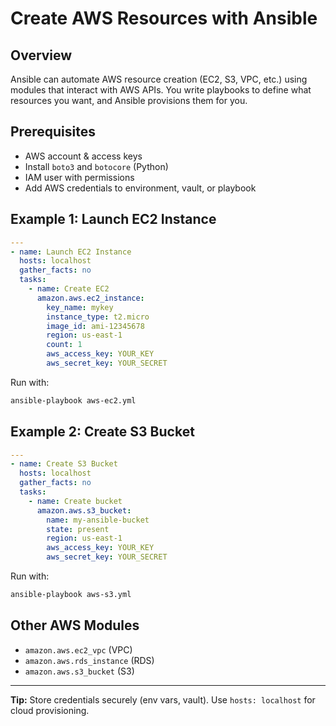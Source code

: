 # Create AWS Resources with Ansible

## Overview

Ansible can automate AWS resource creation (EC2, S3, VPC, etc.) using modules that interact with AWS APIs. You write playbooks to define what resources you want, and Ansible provisions them for you.

## Prerequisites

- AWS account & access keys
- Install `boto3` and `botocore` (Python)
- IAM user with permissions
- Add AWS credentials to environment, vault, or playbook

## Example 1: Launch EC2 Instance

```yaml
---
- name: Launch EC2 Instance
  hosts: localhost
  gather_facts: no
  tasks:
    - name: Create EC2
      amazon.aws.ec2_instance:
        key_name: mykey
        instance_type: t2.micro
        image_id: ami-12345678
        region: us-east-1
        count: 1
        aws_access_key: YOUR_KEY
        aws_secret_key: YOUR_SECRET
```

Run with:

```bash
ansible-playbook aws-ec2.yml
```

## Example 2: Create S3 Bucket

```yaml
---
- name: Create S3 Bucket
  hosts: localhost
  gather_facts: no
  tasks:
    - name: Create bucket
      amazon.aws.s3_bucket:
        name: my-ansible-bucket
        state: present
        region: us-east-1
        aws_access_key: YOUR_KEY
        aws_secret_key: YOUR_SECRET
```

Run with:

```bash
ansible-playbook aws-s3.yml
```

## Other AWS Modules

- `amazon.aws.ec2_vpc` (VPC)
- `amazon.aws.rds_instance` (RDS)
- `amazon.aws.s3_bucket` (S3)

---

**Tip:** Store credentials securely (env vars, vault). Use `hosts: localhost` for cloud provisioning.
